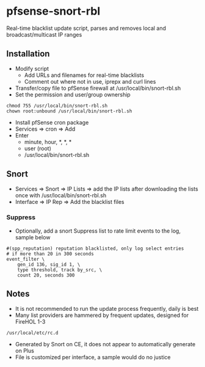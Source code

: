 # pfsense-snort-rbl
Real-time blacklist update script, parses and removes local and broadcast/multicast IP ranges

## Installation
- Modify script
  - Add URLs and filenames for real-time blacklists
  - Comment out where not in use, iprepx and curl lines
- Transfer/copy file to pfSense firewall at /usr/local/bin/snort-rbl.sh
- Set the permission and user/group ownership
```
chmod 755 /usr/local/bin/snort-rbl.sh
chown root:unbound /usr/local/bin/snort-rbl.sh
```
- Install pfSense cron package
- Services => cron => Add
- Enter
  - minute, hour, *, *, *
  - user (root)
  - /usr/local/bin/snort-rbl.sh
  
## Snort
- Services => Snort => IP Lists => add the IP lists after downloading the lists once with /usr/local/bin/snort-rbl.sh
- Interface => IP Rep => Add the blacklist files

### Suppress
- Optionally, add a snort Suppress list to rate limit events to the log, sample below
```
#(spp_reputation) reputation blacklisted, only log select entries
# if more than 20 in 300 seconds
event_filter \
    gen_id 136, sig_id 1, \
    type threshold, track by_src, \
    count 20, seconds 300
```

## Notes
- It is not recommended to run the update process frequently, daily is best
- Many list providers are hammered by frequent updates, designed for FireHOL 1-3
```
/usr/local/etc/rc.d
```
- Generated by Snort on CE, it does not appear to automatically generate on Plus
- File is customized per interface, a sample would do no justice

